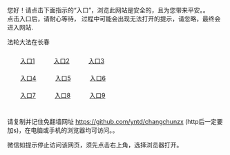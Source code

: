 您好！请点击下面指示的“入口”，浏览此网站是安全的，且为您带来平安。。 <br/>
点击入口后，请耐心等待， 过程中可能会出现无法打开的提示，请忽略，最终会进入网站. </br>

法轮大法在长春<br/>
<div style="padding:10px"><a style="margin:20px" target="_blank" href="https://doi81abwtz94e.cloudfront.net/2Qpsp?dikzjnie" id="ccLink1" rel="nofollow">入口1</a> <a target="_blank" style="margin:20px" href="https://d2eqqfaesll6om.cloudfront.net/2Qpsp?uabnqmd" id="ccLink2" rel="nofollow">入口2</a> <a style="margin:20px" target="_blank" href="https://d1tmyuwxhuh5nb.cloudfront.net/2Qpsp?kkwrbaxn" id="ccLink3" rel="nofollow">入口3</a></div>

<div style="padding:10px" ><a style="margin:20px" target="_blank" href="https://doi81abwtz94e.cloudfront.net/2Qpsp?dikzjnie" id="ccLink4" rel="nofollow">入口4</a> <a style="margin:20px" href="https://d2eqqfaesll6om.cloudfront.net/2Qpsp?uabnqmd" target="_blank" id="ccLink5" rel="nofollow">入口5</a> <a style="margin:20px" href="https://d1tmyuwxhuh5nb.cloudfront.net/2Qpsp?kkwrbaxn" target="_blank" id="ccLink6" rel="nofollow">入口6</a></div>

<div style="padding:10px"><a style="margin:20px" target="_blank" href="https://doi81abwtz94e.cloudfront.net/2Qpsp?dikzjnie" id="ccLink7" rel="nofollow">入口7</a> <a style="margin:20px" href="https://d2eqqfaesll6om.cloudfront.net/2Qpsp?uabnqmd" target="_blank" id="ccLink8" rel="nofollow">入口8</a> <a style="margin:20px" target="_blank" href="https://d1tmyuwxhuh5nb.cloudfront.net/2Qpsp?kkwrbaxn" id="ccLink9" rel="nofollow">入口9</a></div>

<br/>



请复制并记住免翻墙网址 https://github.com/yntd/changchunzx (http后一定要加s)，在电脑或手机的浏览器均可访问。。<br/>

微信如提示停止访问该网页，须先点击右上角，选择浏览器打开。
